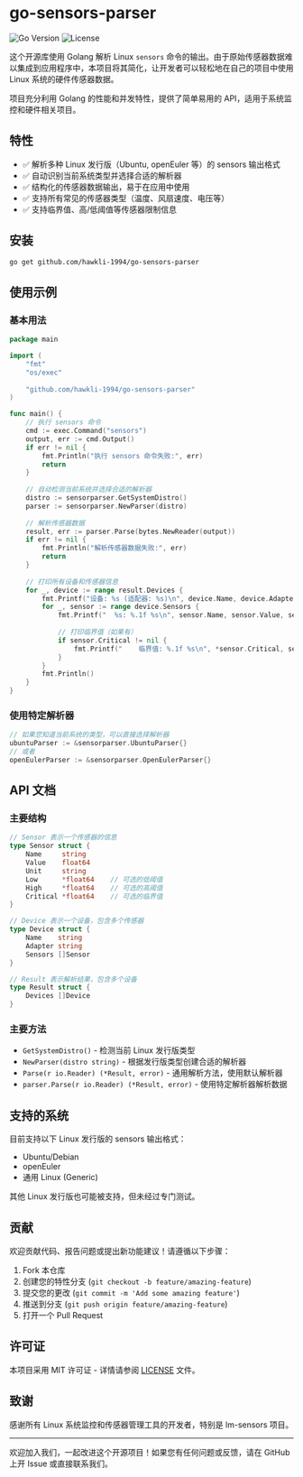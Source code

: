 # go-sensors-parser

![Go Version](https://img.shields.io/badge/Go-1.16+-blue)
![License](https://img.shields.io/badge/License-MIT-green)

这个开源库使用 Golang 解析 Linux `sensors` 命令的输出。由于原始传感器数据难以集成到应用程序中，本项目将其简化，让开发者可以轻松地在自己的项目中使用 Linux 系统的硬件传感器数据。

项目充分利用 Golang 的性能和并发特性，提供了简单易用的 API，适用于系统监控和硬件相关项目。

## 特性

- ✅ 解析多种 Linux 发行版（Ubuntu, openEuler 等）的 sensors 输出格式
- ✅ 自动识别当前系统类型并选择合适的解析器
- ✅ 结构化的传感器数据输出，易于在应用中使用
- ✅ 支持所有常见的传感器类型（温度、风扇速度、电压等）
- ✅ 支持临界值、高/低阈值等传感器限制信息

## 安装

```bash
go get github.com/hawkli-1994/go-sensors-parser
```

## 使用示例

### 基本用法

```go
package main

import (
    "fmt"
    "os/exec"
    
    "github.com/hawkli-1994/go-sensors-parser"
)

func main() {
    // 执行 sensors 命令
    cmd := exec.Command("sensors")
    output, err := cmd.Output()
    if err != nil {
        fmt.Println("执行 sensors 命令失败:", err)
        return
    }
    
    // 自动检测当前系统并选择合适的解析器
    distro := sensorparser.GetSystemDistro()
    parser := sensorparser.NewParser(distro)
    
    // 解析传感器数据
    result, err := parser.Parse(bytes.NewReader(output))
    if err != nil {
        fmt.Println("解析传感器数据失败:", err)
        return
    }
    
    // 打印所有设备和传感器信息
    for _, device := range result.Devices {
        fmt.Printf("设备: %s (适配器: %s)\n", device.Name, device.Adapter)
        for _, sensor := range device.Sensors {
            fmt.Printf("  %s: %.1f %s\n", sensor.Name, sensor.Value, sensor.Unit)
            
            // 打印临界值（如果有）
            if sensor.Critical != nil {
                fmt.Printf("    临界值: %.1f %s\n", *sensor.Critical, sensor.Unit)
            }
        }
        fmt.Println()
    }
}
```

### 使用特定解析器

```go
// 如果您知道当前系统的类型，可以直接选择解析器
ubuntuParser := &sensorparser.UbuntuParser{}
// 或者
openEulerParser := &sensorparser.OpenEulerParser{}
```

## API 文档

### 主要结构

```go
// Sensor 表示一个传感器的信息
type Sensor struct {
    Name     string
    Value    float64
    Unit     string
    Low      *float64    // 可选的低阈值
    High     *float64    // 可选的高阈值
    Critical *float64    // 可选的临界值
}

// Device 表示一个设备，包含多个传感器
type Device struct {
    Name    string
    Adapter string
    Sensors []Sensor
}

// Result 表示解析结果，包含多个设备
type Result struct {
    Devices []Device
}
```

### 主要方法

- `GetSystemDistro()` - 检测当前 Linux 发行版类型
- `NewParser(distro string)` - 根据发行版类型创建合适的解析器
- `Parse(r io.Reader) (*Result, error)` - 通用解析方法，使用默认解析器
- `parser.Parse(r io.Reader) (*Result, error)` - 使用特定解析器解析数据

## 支持的系统

目前支持以下 Linux 发行版的 sensors 输出格式：

- Ubuntu/Debian
- openEuler
- 通用 Linux (Generic)

其他 Linux 发行版也可能被支持，但未经过专门测试。

## 贡献

欢迎贡献代码、报告问题或提出新功能建议！请遵循以下步骤：

1. Fork 本仓库
2. 创建您的特性分支 (`git checkout -b feature/amazing-feature`)
3. 提交您的更改 (`git commit -m 'Add some amazing feature'`)
4. 推送到分支 (`git push origin feature/amazing-feature`)
5. 打开一个 Pull Request

## 许可证

本项目采用 MIT 许可证 - 详情请参阅 [LICENSE](LICENSE) 文件。

## 致谢

感谢所有 Linux 系统监控和传感器管理工具的开发者，特别是 lm-sensors 项目。

---

欢迎加入我们，一起改进这个开源项目！如果您有任何问题或反馈，请在 GitHub 上开 Issue 或直接联系我们。
